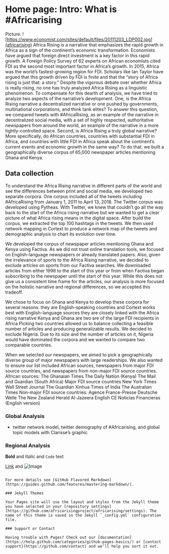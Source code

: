 

# Home page: Intro: What is #Africarising
Picture: ![https://www.economist.com/sites/default/files/20111203_LDP002.jpg](africarising)
Africa Rising is a narrative that emphasizes the rapid growth in Africa as a sign of the continent’s economic transformation. Economists have argued that foreign direct investment is a key factor in this rapid growth. A Foreign Policy Survey of 62 experts on African economists cited FDI as the second most important factor in Africa’s growth. In 2015, Africa was the world’s fastest-growing region for FDI. Scholars like Ian Taylor have argued that this growth driven by FDI is finite and that the “story of Africa rising is just that: a story.” Despite the vigorous debate over whether Africa is really rising, no one has truly analyzed Africa Rising as a linguistic phenomenon. To compensate for this dearth of analysis, we have tried to analyze two aspects of the narrative’s development. One, is the Africa Rising narrative a decentralized narrative or one pushed by governments, multinational corporations, and think tank elites? To answer this question, we compared tweets with #AfricaRising, as an example of the narrative in decentralized social media, with a set of highly respected, authoritative newspapers from around the world, an example of the narrative in a more tightly-controlled space. Second, is Africa Rising a truly global narrative? More specifically, do African countries, countries with substantial FDI in Africa, and countries with little FDI in Africa speak about the continent’s current events and economic growth in the same way? To do that, we built a geographically diverse corpus of 65,000 newspaper articles mentioning Ghana and Kenya.



## Data collection 
To understand the Africa Rising narrative in different parts of the world and see the differences between print and social media, we developed two separate corpora. One corpus included all of the tweets including #AfricaRising from January 1, 2011 to April 13, 2018. The Twitter corpus was developed using Pytheas. With Twitter, we knew that couldn’t go all the way back to the start of the Africa rising narrative but we wanted to get a clear picture of what Africa rising means in the digital space. After build the corpus, we extracted the top 100 hashtags in the tweets. We then used network mapping in Cortext to produce a network map of the tweets and demographic analysis to chart its evolution over time. 

We developed the corpus of newspaper articles mentioning Ghana and Kenya using Factiva. As we did not trust online translation tools, we focused on English-language newspapers or already translated papers. Also, given the irrelevance of sports to the Africa Rising narrative, we decided to exclude articles on sports from our Factiva searches. We downloaded articles from either 1998 to the start of this year or from when Factiva began subscribing to the newspaper until the start of this year. While this does not give us a consistent time frame for the articles, our analysis is more focused on the holistic narrative and regional differences, so we accepted this tradeoff. 

We chose to focus on Ghana and Kenya to develop these corpora for several reasons:
they are English-speaking countries and Cortext works best with English-language sources
they are closely linked with the Africa rising narrative
Kenya and Ghana are two are of the large FDI recipients in Africa
Picking two countries allowed us to balance collecting a feasible number of articles and producing generalizable results. 
We decided to exclude Nigeria. Due to its size and the number of articles on it, Nigeria would have dominated the corpora and we wanted to compare two comparable countries.

When we selected our newspapers, we aimed to pick a geographically diverse group of major newspapers with large readerships. We also wanted to ensure our list included African sources, newspapers from major FDI source countries, and newspapers from non-major FDI source countries. 
African sources:
The Ghanaian Times
The Daily Nation (Kenya)
The Mail and Guardian (South Africa)
Major FDI source countries
New York Times
Wall Street Journal
The Guardian
Xinhua 
Times of India
The Australian Times
Non-major FDI source countries:
Agence France-Presse
Deutsche Welle
The New Zealand Herald
Al-Jazeera English
CE Noticias Financieras (English version)



### Global Analysis
- twitter network model, twitter demography of #Africarising, and global topic models with Clarisse’s graphic

### Regional Analysis



**Bold** and _Italic_ and `Code` text

[Link](url) and ![Image](src)
```

For more details see [GitHub Flavored Markdown](https://guides.github.com/features/mastering-markdown/).

### Jekyll Themes

Your Pages site will use the layout and styles from the Jekyll theme you have selected in your [repository settings](https://github.com/africarisingproject/africarising/settings). The name of this theme is saved in the Jekyll `_config.yml` configuration file.

### Support or Contact

Having trouble with Pages? Check out our [documentation](https://help.github.com/categories/github-pages-basics/) or [contact support](https://github.com/contact) and we’ll help you sort it out.
